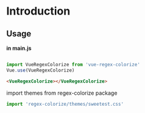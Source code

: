 # Introduction

## Usage

**in main.js**
```js

import VueRegexColorize from 'vue-regex-colorize'
Vue.use(VueRegexColorize)

```

```html
<VueRegexColorize></VueRegexColorize>
```

import themes from regex-colorize package
``` js
import 'regex-colorize/themes/sweetest.css'
```


